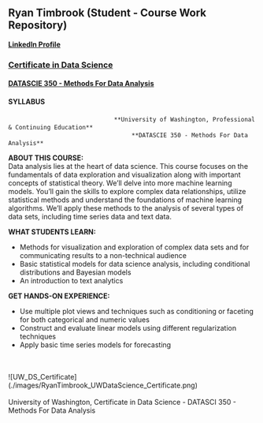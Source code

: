 ## Ryan Timbrook (Student - Course Work Repository)
**[LinkedIn Profile](https://www.linkedin.com/in/ryantimbrook/)**
### [Certificate in Data Science](https://www.pce.uw.edu/certificates/data-science)
#### [DATASCIE 350 - Methods For Data Analysis](https://www.pce.uw.edu/courses/data-science-methods-for-data-analysis)
#### SYLLABUS

                                  **University of Washington, Professional & Continuing Education**
                                       **DATASCIE 350 - Methods For Data Analysis**     

**ABOUT THIS COURSE:** <br>
Data analysis lies at the heart of data science. This course focuses on the fundamentals of data exploration and visualization along with important concepts of statistical theory. We’ll delve into more machine learning models. You’ll gain the skills to explore complex data relationships, utilize statistical methods and understand the foundations of machine learning algorithms. We’ll apply these methods to the analysis of several types of data sets, including time series data and text data.

**WHAT STUDENTS LEARN:**
* Methods for visualization and exploration of complex data sets and for communicating results to a non-technical audience
* Basic statistical models for data science analysis, including conditional distributions and Bayesian models
* An introduction to text analytics

**GET HANDS-ON EXPERIENCE:**
* Use multiple plot views and techniques such as  conditioning or faceting for both categorical and numeric values
* Construct and evaluate linear models using different regularization techniques
* Apply basic time series models for forecasting


<br>
<br>
![UW_DS_Certificate](./images/RyanTimbrook_UWDataScience_Certificate.png)


<br>
<br>
University of Washington, Certificate in Data Science - DATASCI 350 - Methods For Data Analysis

